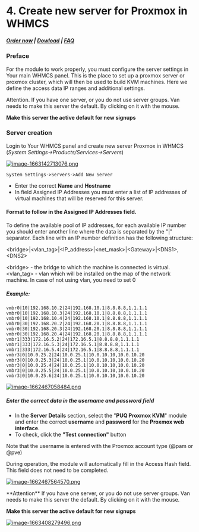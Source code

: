 # 4. Create new server for Proxmox in WHMCS

#####  [Order now](https://panel.puqcloud.com/index.php?rp=/store/whmcs-module-proxmox-kvm) | [Dowload](https://download.puqcloud.com/WHMCS/servers/PUQ_WHMCS-Proxmox-KVM/) | [FAQ](https://faq.puqcloud.com/)

### Preface

For the module to work properly, you must configure the server settings in Your main WHMCS panel. This is the place to set up a proxmox server or proxmox cluster, which will then be used to build KVM machines. Here we define the access data IP ranges and additional settings.

<p class="callout danger">Attention.  
If you have one server, or you do not use server groups. Van needs to make this server the default. By clicking on it with the mouse.  
  
**Make this server the active default for new signups**</p>

### Server creation

Login to Your WHMCS panel and create new server Proxmox in WHMCS (*System Settings-&gt;Products/Services-&gt;Servers*)

[![image-1663142713076.png](https://doc.puq.info/uploads/images/gallery/2022-09/scaled-1680-/image-1663142713076.png)](https://doc.puq.info/uploads/images/gallery/2022-09/image-1663142713076.png)

```
System Settings->Servers->Add New Server
```

- Enter the correct **Name** and **Hostname**
- In field Assigned IP Addresses you must enter a list of IP addresses of virtual machines that will be reserved for this server.

#### Format to follow in the Assigned IP Addresses field.

To define the available pool of IP addresses, for each available IP number you should enter another line where the data is separated by the "|" separator. Each line with an IP number definition has the following structure:

&lt;bridge&gt;|&lt;vlan\_tag&gt;|&lt;IP\_address&gt;|&lt;net\_mask&gt;|&lt;Gateway&gt;|&lt;DNS1&gt;,&lt;DNS2&gt;

&lt;bridge&gt; - the bridge to which the machine is connected is virtual.  
&lt;vlan\_tag&gt; - vlan which will be installed on the map of the network machine. In case of not using vlan, you need to set 0

##### Example:

```
vmbr0|10|192.168.10.2|24|192.168.10.1|8.8.8.8,1.1.1.1
vmbr0|10|192.168.10.3|24|192.168.10.1|8.8.8.8,1.1.1.1
vmbr0|10|192.168.10.4|24|192.168.10.1|8.8.8.8,1.1.1.1
vmbr0|30|192.168.20.2|24|192.168.20.1|8.8.8.8,1.1.1.1
vmbr0|30|192.168.20.3|24|192.168.20.1|8.8.8.8,1.1.1.1
vmbr0|30|192.168.20.4|24|192.168.20.1|8.8.8.8,1.1.1.1
vmbr1|333|172.16.5.2|24|172.16.5.1|8.8.8.8,1.1.1.1
vmbr1|333|172.16.5.3|24|172.16.5.1|8.8.8.8,1.1.1.1
vmbr1|333|172.16.5.4|24|172.16.5.1|8.8.8.8,1.1.1.1
vmbr3|0|10.0.25.2|24|10.0.25.1|10.0.10.10,10.0.10.20
vmbr3|0|10.0.25.3|24|10.0.25.1|10.0.10.10,10.0.10.20
vmbr3|0|10.0.25.4|24|10.0.25.1|10.0.10.10,10.0.10.20
vmbr3|0|10.0.25.5|24|10.0.25.1|10.0.10.10,10.0.10.20
vmbr3|0|10.0.25.6|24|10.0.25.1|10.0.10.10,10.0.10.20
```

[![image-1662467058484.png](https://doc.puq.info/uploads/images/gallery/2022-09/scaled-1680-/image-1662467058484.png)](https://doc.puq.info/uploads/images/gallery/2022-09/image-1662467058484.png)

##### Enter the correct data in the username and password field  
  


- In the **Server Details** section, select the "**PUQ Proxmox KVM**" module and enter the correct **username** and **password** for the **Proxmox web interface**.
- To check, click the **"Test connection"** button

<p class="callout info">Note that the username is entered with the Proxmox account type (@pam or @pve)</p>

<p class="callout success">During operation, the module will automatically fill in the Access Hash field. This field does not need to be completed.</p>

[![image-1662467564570.png](https://doc.puq.info/uploads/images/gallery/2022-09/scaled-1680-/image-1662467564570.png)](https://doc.puq.info/uploads/images/gallery/2022-09/image-1662467564570.png)

<p class="callout danger">**Attention**  
If you have one server, or you do not use server groups. Van needs to make this server the default. By clicking on it with the mouse.  
  
**Make this server the active default for new signups**</p>

[![image-1663408279496.png](https://doc.puq.info/uploads/images/gallery/2022-09/scaled-1680-/image-1663408279496.png)](https://doc.puq.info/uploads/images/gallery/2022-09/image-1663408279496.png)